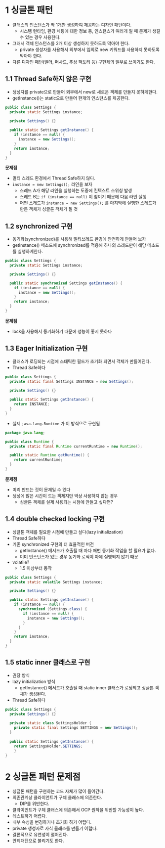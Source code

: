 # 1 싱글톤 패턴

* 클래스의 인스턴스가 딱 1개만 생성하여 제공하는 디자인 패턴이다. 
  * 시스템 런타임, 환경 세팅에 대한 정보 등, 인스턴스가 여러개 일 때 문제가 생길 수 있는 경우 사용한다.
* 그래서 객체 인스턴스를 2개 이상 생성하지 못하도록 막아야 한다.
  * private 생성자를 사용해서 외부에서 임의로 new 키워드를 사용하지 못하도록 막아야 한다.
* 다른 디자인 패턴(빌더, 퍼사드, 추상 팩토리 등) 구현체의 일부로 쓰이기도 한다.



## 1.1  Thread Safe하지 않은 구현

* 생성자를 private으로 만들어 외부에서 new로 새로운 객체를 만들지 못하게한다.
* getInstance()는 static으로 만들어 한개의 인스턴스를 제공한다.

```java
public class Settings {
  private static Settings instance; 
  
  private Settings() {}

  public static Settings getInstance() { 
    if (instance == null) {
      instance = new Settings();
    }
    return instance; 
  }
}
```

**문제점**

* 멀티 스레드 환경에서 Thread Safe하지 않다.
* `instance = new Settings();` 라인을 보자
  * 스레드 A가 해당 라인을 실행하는 도중에 컨텍스트 스위칭 발생
  * 스레드 B는 `if (instance == null)` 이 참이기 때문에 다음 라인 실행
  * 어떤 스레드가 `instance = new Settings();` 를 마지막에 실행한 스레드가 만든 객체가 싱글톤 객체가 될 것



## 1.2 synchronized 구현

* 동기화(synchronized)를 사용해 멀티쓰레드 환경에 안전하게 만들어 보자
* getInstance() 메소드에 synchronized를 적용해 하나의 스레드만이 해당 메소드를 실행하게한다.

```java
public class Settings {
  private static Settings instance; 

  private Settings() {}

  public static synchronized Settings getInstance() { 
    if (instance == null) {
      instance = new Settings(); 
    }
    return instance; 
  }
}
```

**문제점**

* lock을 사용해서 동기화하기 때문에 성능이 좋지 못하다



## 1.3 Eager Initialization 구현

* 클래스가 로딩되는 시점에 스태틱한 필드가 초기화 되면서 객체가 만들어진다.
* Thread Safe하다

```java
public class Settings {
  private static final Settings INSTANCE = new Settings();
  
  private Settings() {}

  public static Settings getInstance() { 
    return INSTANCE;    
  }    
}
```

* 실제 `java.lang.Runtime` 가 이 방식으로 구현됨

```java
package java.lang;

public class Runtime {
  private static final Runtime currentRuntime = new Runtime();

  public static Runtime getRuntime() {
    return currentRuntime;
  }
}
```

**문제점**

* 미리 만드는 것이 문제일 수 있다
* 생성에 많은 시간이 드는 객체지만 막상 사용하지 않는 경우
  * 싱글톤 객체를 실제 사용되는 시점에 만들고 싶다면?



## 1.4 double checked locking 구현

* 싱글톤 객체를 필요한 시점에 만들고 싶다(lazy initialization)
* Thread Safe하다
* 기존 synchronized 구현의 더 효율적인 버전
  * getInstance() 메서드가 호출될 때 마다 매번 동기화 작업을 할 필요가 없다.
  * 이미 인스턴스가 있는 경우 동기화 로직이 아예 실행되지 않기 때문
* volatile?
  * 1.5 이상부터 동작

```java
public class Settings {
  private static volatile Settings instance; 

  private Settings() {}

  public static Settings getInstance() { 
    if (instance == null) {
      synchronized (Settings.class) { 
        if (instance == null) {
          instance = new Settings(); 
        }
      } 
    }
    return instance; 
  }
}
```



## 1.5 static inner 클래스로 구현

* 권장 방식
* lazy initialization 방식
  * getInstance() 메서드가 호출될 때 static inner 클래스가 로딩되고 싱글톤 객체가 생성된다.
* Thread Safe하다

```java
public class Settings {
  private Settings() {}
  
  private static class SettingsHolder {
    private static final Settings SETTINGS = new Settings();
  }
  
  public static Settings getInstance() { 
    return SettingsHolder.SETTINGS;
 	}
}
```



# 2 싱글톤 패턴 문제점

* 싱글톤 패턴을 구현하는 코드 자체가 많이 들어간다.
* 의존관계상 클라이언트가 구체 클래스에 의존한다. 
  * DIP를 위반한다. 
* 클라이언트가 구체 클래스에 의존해서 OCP 원칙을 위반할 가능성이 높다. 
* 테스트하기 어렵다.
* 내부 속성을 변경하거나 초기화 하기 어렵다.
* private 생성자로 자식 클래스를 만들기 어렵다.
* 결론적으로 유연성이 떨어진다.
* 안티패턴으로 불리기도 한다.